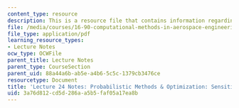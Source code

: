```yaml
---
content_type: resource
description: This is a resource file that contains information regarding lecture 24.
file: /media/courses/16-90-computational-methods-in-aerospace-engineering-spring-2014/3a76d812cd5d286aa5b5faf05a17ea8b_MIT16_90S14_Lecture24.pdf
file_type: application/pdf
learning_resource_types:
- Lecture Notes
ocw_type: OCWFile
parent_title: Lecture Notes
parent_type: CourseSection
parent_uid: 88a44a6b-ab5e-a4b6-5c5c-1379cb3476ce
resourcetype: Document
title: 'Lecture 24 Notes: Probabilistic Methods & Optimization: Sensitivity Analysis'
uid: 3a76d812-cd5d-286a-a5b5-faf05a17ea8b
---
```

